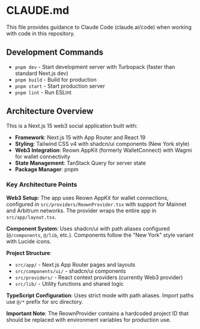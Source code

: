 # CLAUDE.md

This file provides guidance to Claude Code (claude.ai/code) when working with code in this repository.

## Development Commands

- `pnpm dev` - Start development server with Turbopack (faster than standard Next.js dev)
- `pnpm build` - Build for production
- `pnpm start` - Start production server
- `pnpm lint` - Run ESLint

## Architecture Overview

This is a Next.js 15 web3 social application built with:

- **Framework**: Next.js 15 with App Router and React 19
- **Styling**: Tailwind CSS v4 with shadcn/ui components (New York style)
- **Web3 Integration**: Reown AppKit (formerly WalletConnect) with Wagmi for wallet connectivity
- **State Management**: TanStack Query for server state
- **Package Manager**: pnpm

### Key Architecture Points

**Web3 Setup**: The app uses Reown AppKit for wallet connections, configured in `src/providers/ReownProvider.tsx` with support for Mainnet and Arbitrum networks. The provider wraps the entire app in `src/app/layout.tsx`.

**Component System**: Uses shadcn/ui with path aliases configured (`@/components`, `@/lib`, etc.). Components follow the "New York" style variant with Lucide icons.

**Project Structure**:
- `src/app/` - Next.js App Router pages and layouts
- `src/components/ui/` - shadcn/ui components
- `src/providers/` - React context providers (currently Web3 provider)
- `src/lib/` - Utility functions and shared logic

**TypeScript Configuration**: Uses strict mode with path aliases. Import paths use `@/*` prefix for src directory.

**Important Note**: The ReownProvider contains a hardcoded project ID that should be replaced with environment variables for production use.